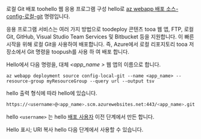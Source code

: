 로컬 Git 배포 toohello 웹 응용 프로그램 구성 hello로 [az webapp 배포 소스-config-로컬-git](/cli/azure/webapp/deployment/source#config-local-git) 명령입니다.

응용 프로그램 서비스는 여러 가지 방법으로 toodeploy 콘텐츠 tooa 웹 앱, FTP, 로컬 Git, GitHub, Visual Studio Team Services 및 Bitbucket 등을 지원합니다. 이 빠른 시작을 위해 로컬 Git을 사용하여 배포합니다. 즉, Azure에서 로컬 리포지토리 tooa 저장소에서 Git 명령을 toopush를 사용 하 여 배포 합니다. 

Hello에서 다음 명령을, 대체  *\<app_name >* 웹 앱의 이름으로 합니다.

```azurecli-interactive
az webapp deployment source config-local-git --name <app_name> --resource-group myResourceGroup --query url --output tsv
```

hello 출력 형식에 따라 hello에 있습니다.

```bash
https://<username>@<app_name>.scm.azurewebsites.net:443/<app_name>.git
```

hello `<username>` 는 hello [배포 사용자](#configure-a-deployment-user) 이전 단계에서 만든 합니다.

Hello 표시; URI 복사 hello 다음 단계에서 사용할 수 있습니다.
